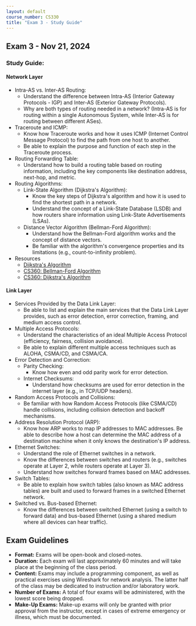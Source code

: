 ```yaml
---
layout: default
course_number: CS330
title: "Exam 3 - Study Guide"
---
```


Exam 3 - Nov 21, 2024
-----------------------

### Study Guide:

#### Network Layer
- Intra-AS vs. Inter-AS Routing:
  - Understand the difference between Intra-AS (Interior Gateway Protocols - IGP) and Inter-AS (Exterior Gateway Protocols).
  - Why are both types of routing needed in a network? (Intra-AS is for routing within a single Autonomous System, while Inter-AS is for routing between different ASes).
- Traceroute and ICMP:
  - Know how Traceroute works and how it uses ICMP (Internet Control Message Protocol) to find the path from one host to another.
  - Be able to explain the purpose and function of each step in the Traceroute process.
- Routing Forwarding Table:
  - Understand how to build a routing table based on routing information, including the key components like destination address, next-hop, and metric.
- Routing Algorithms:
  - Link-State Algorithm (Dijkstra's Algorithm):
    - Know the key steps of Dijkstra's algorithm and how it is used to find the shortest path in a network.
    - Understand the concept of a Link-State Database (LSDB) and how routers share information using Link-State Advertisements (LSAs).
  - Distance Vector Algorithm (Bellman-Ford Algorithm):
    - Understand how the Bellman-Ford algorithm works and the concept of distance vectors.
    - Be familiar with the algorithm's convergence properties and its limitations (e.g., count-to-infinity problem).
- Resources
  - [Dijkstra's Algorithm](..\schedule\slides\dijkstra_algorithm.pdf)
  - [CS360: Bellman-Ford Algorithm](https://ycpcs.github.io/cs360-spring2019/lectures/lecture21.html)
  - [CS360: Dijkstra's Algorithm](https://ycpcs.github.io/cs360-spring2019/lectures/lecture22.html)

#### Link Layer
- Services Provided by the Data Link Layer:
  - Be able to list and explain the main services that the Data Link Layer provides, such as error detection, error correction, framing, and medium access control.
- Multiple Access Protocols:
  - Understand the characteristics of an ideal Multiple Access Protocol (efficiency, fairness, collision avoidance).
  - Be able to explain different multiple access techniques such as ALOHA, CSMA/CD, and CSMA/CA.
- Error Detection and Correction:
  - Parity Checking:
    - Know how even and odd parity work for error detection.
  - Internet Checksums:
    - Understand how checksums are used for error detection in the internet layer (e.g., in TCP/UDP headers).
- Random Access Protocols and Collisions:
  - Be familiar with how Random Access Protocols (like CSMA/CD) handle collisions, including collision detection and backoff mechanisms.
- Address Resolution Protocol (ARP):
  - Know how ARP works to map IP addresses to MAC addresses. Be able to describe how a host can determine the MAC address of a destination machine when it only knows the destination's IP address.
- Ethernet Switches:
  - Understand the role of Ethernet switches in a network.
  - Know the differences between switches and routers (e.g., switches operate at Layer 2, while routers operate at Layer 3).
  - Understand how switches forward frames based on MAC addresses.
- Switch Tables:
  - Be able to explain how switch tables (also known as MAC address tables) are built and used to forward frames in a switched Ethernet network.
- Switched vs. Bus-based Ethernet:
  - Know the differences between switched Ethernet (using a switch to forward data) and bus-based Ethernet (using a shared medium where all devices can hear traffic).

Exam Guidelines
---------------
- __Format:__ Exams will be open-book and closed-notes.
- __Duration:__ Each exam will last approximately 60 minutes and will take place at the beginning of the class period.
- __Content:__ Exams may include a programming component, as well as practical exercises using Wireshark for network analysis. The latter half of the class may be dedicated to instruction and/or laboratory work.
- __Number of Exams:__ A total of four exams will be administered, with the lowest score being dropped.
- __Make-Up Exams:__ Make-up exams will only be granted with prior approval from the instructor, except in cases of extreme emergency or illness, which must be documented.

